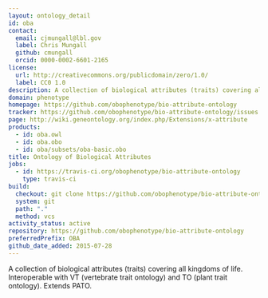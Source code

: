 ```yaml
---
layout: ontology_detail
id: oba
contact:
  email: cjmungall@lbl.gov
  label: Chris Mungall
  github: cmungall
  orcid: 0000-0002-6601-2165
license:
  url: http://creativecommons.org/publicdomain/zero/1.0/
  label: CC0 1.0
description: A collection of biological attributes (traits) covering all kingdoms of life.
domain: phenotype
homepage: https://github.com/obophenotype/bio-attribute-ontology
tracker: https://github.com/obophenotype/bio-attribute-ontology/issues
page: http://wiki.geneontology.org/index.php/Extensions/x-attribute
products:
  - id: oba.owl
  - id: oba.obo
  - id: oba/subsets/oba-basic.obo
title: Ontology of Biological Attributes
jobs:
  - id: https://travis-ci.org/obophenotype/bio-attribute-ontology
    type: travis-ci
build:
  checkout: git clone https://github.com/obophenotype/bio-attribute-ontology.git
  system: git
  path: "."
  method: vcs
activity_status: active
repository: https://github.com/obophenotype/bio-attribute-ontology
preferredPrefix: OBA
github_date_added: 2015-07-28
---
```


A collection of biological attributes (traits) covering all kingdoms of life. Interoperable with
VT (vertebrate trait ontology) and TO (plant trait ontology). Extends PATO.
